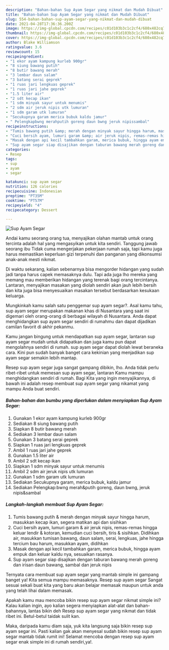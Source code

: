 ```yaml
---
description: "Bahan-bahan Sup Ayam Segar yang nikmat dan Mudah Dibuat"
title: "Bahan-bahan Sup Ayam Segar yang nikmat dan Mudah Dibuat"
slug: 554-bahan-bahan-sup-ayam-segar-yang-nikmat-dan-mudah-dibuat
date: 2021-04-28T17:36:36.200Z
image: https://img-global.cpcdn.com/recipes/c01d103b3c1c2cf4/680x482cq70/sup-ayam-segar-foto-resep-utama.jpg
thumbnail: https://img-global.cpcdn.com/recipes/c01d103b3c1c2cf4/680x482cq70/sup-ayam-segar-foto-resep-utama.jpg
cover: https://img-global.cpcdn.com/recipes/c01d103b3c1c2cf4/680x482cq70/sup-ayam-segar-foto-resep-utama.jpg
author: Blake Williamson
ratingvalue: 3.6
reviewcount: 15
recipeingredient:
- "1 ekor ayam kampung kurleb 900gr"
- "8 siung bawang putih"
- "8 butir bawang merah"
- "3 lembar daun salam"
- "3 batang serai geprek"
- "1 ruas jari lengkuas geprek"
- "1 ruas jari jahe geprek"
- "1.5 liter air"
- "2 sdt kecap ikan"
- "1 sdm minyak sayur untuk menumis"
- "2 sdm air jeruk nipis utk lumuran"
- "1 sdm garam utk lumuran"
- "Secukupnya garam merica bubuk kaldu jamur"
- " Pelengkapbwng merahputih goreng daun bwng jeruk nipissambal"
recipeinstructions:
- "Tumis bawang putih &amp; merah dengan minyak sayur hingga harum, masukkan kecap ikan, segera matikan api dan sisihkan"
- "Cuci bersih ayam, lumuri garam &amp; air jeruk nipis, remas-remas hingga keluar lendir &amp; kotoran, kemudian cuci bersih, tiris &amp; sisihkan. Didihkan air, masukkan tumisan bawang, daun salam, serai, lengkuas, jahe hingga tercium bau harum, masukkan ayam, didihkan"
- "Masak dengan api kecil tambahkan garam, merica bubuk, hingga ayam empuk dan keluar kaldu nya, sesuaikan rasanya."
- "Sup ayam segar siap disajikan dengan taburan bawang merah goreng dan irisan daun bawang, sambal dan jeruk nipis"
categories:
- Resep
tags:
- sup
- ayam
- segar

katakunci: sup ayam segar 
nutrition: 126 calories
recipecuisine: Indonesian
preptime: "PT35M"
cooktime: "PT57M"
recipeyield: "4"
recipecategory: Dessert

---
```



![Sup Ayam Segar](https://img-global.cpcdn.com/recipes/c01d103b3c1c2cf4/680x482cq70/sup-ayam-segar-foto-resep-utama.jpg)

Andai kamu seorang orang tua, menyajikan olahan mantab untuk orang tercinta adalah hal yang mengasyikan untuk kita sendiri. Tanggung jawab seorang ibu Tidak cuma mengerjakan pekerjaan rumah saja, tapi kamu juga harus memastikan keperluan gizi terpenuhi dan panganan yang dikonsumsi anak-anak mesti nikmat.

Di waktu  sekarang, kalian sebenarnya bisa mengorder hidangan yang sudah jadi tanpa harus capek memasaknya dulu. Tapi ada juga lho mereka yang memang mau memberikan hidangan yang terenak bagi orang tercintanya. Lantaran, menyajikan masakan yang diolah sendiri akan jauh lebih bersih dan kita juga bisa menyesuaikan masakan tersebut berdasarkan kesukaan keluarga. 



Mungkinkah kamu salah satu penggemar sup ayam segar?. Asal kamu tahu, sup ayam segar merupakan makanan khas di Nusantara yang saat ini digemari oleh orang-orang di berbagai wilayah di Nusantara. Anda dapat menghidangkan sup ayam segar sendiri di rumahmu dan dapat dijadikan camilan favorit di akhir pekanmu.

Kamu jangan bingung untuk mendapatkan sup ayam segar, lantaran sup ayam segar mudah untuk didapatkan dan juga kamu pun dapat mengolahnya sendiri di rumah. sup ayam segar dapat diolah lewat beraneka cara. Kini pun sudah banyak banget cara kekinian yang menjadikan sup ayam segar semakin lebih mantap.

Resep sup ayam segar juga sangat gampang dibikin, lho. Anda tidak perlu ribet-ribet untuk memesan sup ayam segar, lantaran Kamu mampu menghidangkan sendiri di rumah. Bagi Kita yang ingin menyajikannya, di bawah ini adalah resep membuat sup ayam segar yang nikamat yang mampu Anda buat sendiri.

<!--inarticleads1-->

##### Bahan-bahan dan bumbu yang diperlukan dalam menyiapkan Sup Ayam Segar:

1. Gunakan 1 ekor ayam kampung kurleb 900gr
1. Sediakan 8 siung bawang putih
1. Siapkan 8 butir bawang merah
1. Sediakan 3 lembar daun salam
1. Gunakan 3 batang serai geprek
1. Siapkan 1 ruas jari lengkuas geprek
1. Ambil 1 ruas jari jahe geprek
1. Gunakan 1.5 liter air
1. Ambil 2 sdt kecap ikan
1. Siapkan 1 sdm minyak sayur untuk menumis
1. Ambil 2 sdm air jeruk nipis utk lumuran
1. Gunakan 1 sdm garam utk lumuran
1. Sediakan Secukupnya garam, merica bubuk, kaldu jamur
1. Sediakan  Pelengkap:bwng merah&amp;putih goreng, daun bwng, jeruk nipis&amp;sambal




<!--inarticleads2-->

##### Langkah-langkah membuat Sup Ayam Segar:

1. Tumis bawang putih &amp; merah dengan minyak sayur hingga harum, masukkan kecap ikan, segera matikan api dan sisihkan
1. Cuci bersih ayam, lumuri garam &amp; air jeruk nipis, remas-remas hingga keluar lendir &amp; kotoran, kemudian cuci bersih, tiris &amp; sisihkan. Didihkan air, masukkan tumisan bawang, daun salam, serai, lengkuas, jahe hingga tercium bau harum, masukkan ayam, didihkan
1. Masak dengan api kecil tambahkan garam, merica bubuk, hingga ayam empuk dan keluar kaldu nya, sesuaikan rasanya.
1. Sup ayam segar siap disajikan dengan taburan bawang merah goreng dan irisan daun bawang, sambal dan jeruk nipis




Ternyata cara membuat sup ayam segar yang mantab simple ini gampang banget ya! Kita semua mampu memasaknya. Resep sup ayam segar Sangat sesuai sekali buat kita yang baru akan belajar memasak maupun untuk anda yang telah lihai dalam memasak.

Apakah kamu mau mencoba bikin resep sup ayam segar nikmat simple ini? Kalau kalian ingin, ayo kalian segera menyiapkan alat-alat dan bahan-bahannya, lantas bikin deh Resep sup ayam segar yang nikmat dan tidak ribet ini. Betul-betul taidak sulit kan. 

Maka, daripada kamu diam saja, yuk kita langsung saja bikin resep sup ayam segar ini. Pasti kalian gak akan menyesal sudah bikin resep sup ayam segar mantab tidak rumit ini! Selamat mencoba dengan resep sup ayam segar enak simple ini di rumah sendiri,ya!.

